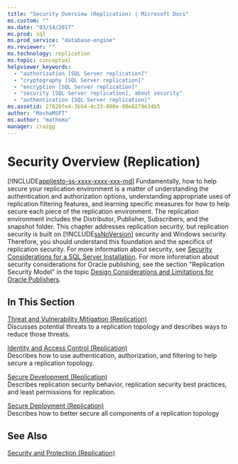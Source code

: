 ```yaml
---
title: "Security Overview (Replication) | Microsoft Docs"
ms.custom: ""
ms.date: "03/14/2017"
ms.prod: sql
ms.prod_service: "database-engine"
ms.reviewer: ""
ms.technology: replication
ms.topic: conceptual
helpviewer_keywords: 
  - "authorization [SQL Server replication]"
  - "cryptography [SQL Server replication]"
  - "encryption [SQL Server replication]"
  - "security [SQL Server replication], about security"
  - "authentication [SQL Server replication]"
ms.assetid: 27828fe4-3b54-4c33-886e-08e8279e34b5
author: "MashaMSFT"
ms.author: "mathoma"
manager: craigg
---
```

# Security Overview (Replication)
[!INCLUDE[appliesto-ss-xxxx-xxxx-xxx-md](../../../includes/appliesto-ss-xxxx-xxxx-xxx-md.md)]
  Fundamentally, how to help secure your replication environment is a matter of understanding the authentication and authorization options, understanding appropriate uses of replication filtering features, and learning specific measures for how to help secure each piece of the replication environment. The replication environment includes the Distributor, Publisher, Subscribers, and the snapshot folder. This chapter addresses replication security, but replication security is built on [!INCLUDE[ssNoVersion](../../../includes/ssnoversion-md.md)] security and Windows security. Therefore, you should understand this foundation and the specifics of replication security. For more information about security, see [Security Considerations for a SQL Server Installation](../../../sql-server/install/security-considerations-for-a-sql-server-installation.md). For more information about security considerations for Oracle publishing, see the section "Replication Security Model" in the topic [Design Considerations and Limitations for Oracle Publishers](../../../relational-databases/replication/non-sql/design-considerations-and-limitations-for-oracle-publishers.md).  
  
## In This Section  
 [Threat and Vulnerability Mitigation &#40;Replication&#41;](../../../relational-databases/replication/security/threat-and-vulnerability-mitigation-replication.md)  
 Discusses potential threats to a replication topology and describes ways to reduce those threats.  
  
 [Identity and Access Control &#40;Replication&#41;](../../../relational-databases/replication/security/identity-and-access-control-replication.md)  
 Describes how to use authentication, authorization, and filtering to help secure a replication topology.  
  
 [Secure Development &#40;Replication&#41;](../../../relational-databases/replication/security/secure-development-replication.md)  
 Describes replication security behavior, replication security best practices, and least permissions for replication.  
  
 [Secure Deployment &#40;Replication&#41;](../../../relational-databases/replication/security/secure-deployment-replication.md)  
 Describes how to better secure all components of a replication topology  
  
## See Also  
 [Security and Protection &#40;Replication&#41;](../../../relational-databases/replication/security/security-and-protection-replication.md)  
  
  
